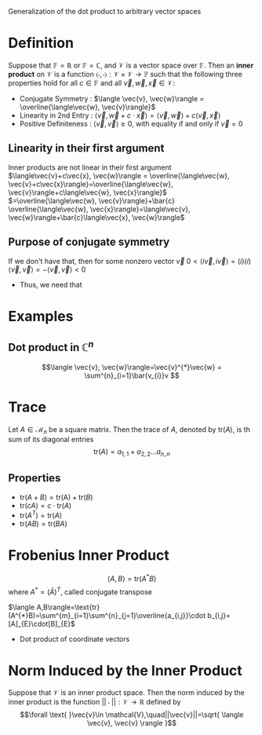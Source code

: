 Generalization  of the dot product to arbitrary vector spaces

# Definition
Suppose that $\mathbb{F} = \mathbb{R}$ or $\mathbb{F} = \mathbb{C}$, and $\mathcal{V}$ is a vector space over $\mathbb{F}$. Then an **inner product** on $\mathcal{V}$ is a function $\langle\cdot,\cdot\rangle : \mathcal{V} \times \mathcal{V} \to \mathbb{F}$ such that the following three properties hold for all $c \in \mathbb{F}$ and all $\vec{v}, \vec{w}, \vec{x}\in \mathcal{V}$:
- Conjugate Symmetry : $\langle \vec{v}, \vec{w}\rangle = \overline{\langle\vec{w}, \vec{v}\rangle}$ 
- Linearity in 2nd Entry : $\langle\vec{v}, \vec{w} + c\cdot\vec{x}\rangle = \langle\vec{v}, \vec{w}\rangle + c\langle\vec{v}, \vec{x}\rangle$
- Positive Definiteness : $\langle\vec{v}, \vec{v}\rangle \geq 0$, with equality if and only if $\vec{v} = 0$

## Linearity in their first argument
Inner products are not linear in their first argument
$\langle\vec{v}+c\vec{x}, \vec{w}\rangle = \overline{\langle\vec{w}, \vec{v}+c\vec{x}\rangle}=\overline{\langle\vec{w}, \vec{v}\rangle+c\langle\vec{w}, \vec{x}\rangle}$
	$=\overline{\langle\vec{w}, \vec{v}\rangle}+\bar{c} \overline{\langle\vec{w}, \vec{x}\rangle}=\langle\vec{v}, \vec{w}\rangle+\bar{c}\langle\vec{x}, \vec{w}\rangle$

## Purpose of conjugate symmetry
If we don't have that, then for some nonzero vector $\vec{v}$
$0 < \langle i\vec{v}, i\vec{v}\rangle=(i)(i)\langle\vec{v}, \vec{v}\rangle=-\langle\vec{v}, \vec{v}\rangle<0$
- Thus, we need that

# Examples
## Dot product in $\mathbb{C}^{n}$
$$\langle \vec{v}, \vec{w}\rangle=\vec{v}^{*}\vec{w} = \sum^{n}_{i=1}\bar{v_{i}}v $$

# Trace
Let $A\in \mathcal{M}_{n}$ be a square matrix. Then the trace of $A$, denoted by $\text{tr}(A)$, is th sum of its diagonal entries
$$\text{tr}(A)=a_{1,1}+a_{2,2}\dots a_{n,n}$$

## Properties
- $\text{tr}(A+B)=\text{tr(A)}+\text{tr}(B)$
- $\text{tr}(cA)=c\cdot\text{tr}(A)$
- $\text{tr}(A^{T})=\text{tr}(A)$
- $\text{tr}(AB)=\text{tr}(BA)$

# Frobenius Inner Product
$$\langle A,B\rangle=\text{tr}(A^{*}B)$$
where $A^{*}=(\bar{A})^{T}$, called conjugate transpose

$\langle A,B\rangle=\text{tr}(A^{*}B)=\sum^{m}_{i=1}\sum^{n}_{j=1}\overline{a_{i,j}}\cdot b_{i,j}=[A]_{E}\cdot[B]_{E}$
- Dot product of coordinate vectors

# Norm Induced by the Inner Product
Suppose that $\mathcal{V}$ is an inner product space. Then the norm induced by the inner product is the function $||\cdot|| : \mathcal{V}\to \mathbb{R}$ defined by
$$\forall \text{ }\vec{v}\in \mathcal{V},\quad||\vec{v}||=\sqrt{ \langle \vec{v}, \vec{v} \rangle }$$

